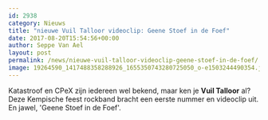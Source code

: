 ```yaml
---
id: 2938
category: Nieuws
title: "nieuwe Vuil Talloor videoclip: Geene Stoef in de Foef"
date: 2017-08-20T15:54:56+00:00
author: Seppe Van Ael
layout: post
permalink: /news/nieuwe-vuil-talloor-videoclip-geene-stoef-in-de-foef/
image: 19264590_1417488358288926_1655350743280725050_o-e1503244490354.jpg
---
```

Katastroof en CPeX zijn iedereen wel bekend, maar ken je **Vuil Talloor** al? Deze Kempische feest rockband bracht een eerste nummer en videoclip uit. En jawel, 'Geene Stoef in de Foef'.
